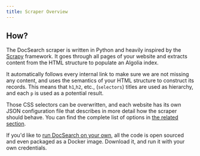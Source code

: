 ```yaml
---
title: Scraper Overview
---
```


## How?

The DocSearch scraper is written in Python and heavily inspired by the [Scrapy][1] framework. It goes through all pages of your website and extracts content from the HTML structure to populate an Algolia index.

It automatically follows every internal link to make sure we are not missing any content, and uses the semantics of your HTML structure to construct its records. This means that `h1`,`h2`, etc., (`selectors`) titles are used as hierarchy, and each `p` is used as a potential result.

Those CSS selectors can be overwritten, and each website has its own JSON configuration file that describes in more detail how the scraper should behave. You can find the complete list of options in [the related section][2].

If you'd like to [run DocSearch on your own][3], all the code is open sourced and even packaged as a Docker image. Download it, and run it with your own credentials.

[1]: https://scrapy.org/
[2]: /docs/legacy/config-file
[3]: /docs/legacy/run-your-own
